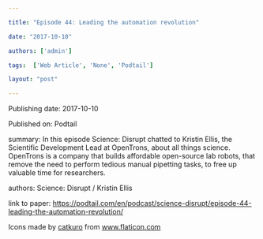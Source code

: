 ---
title: "Episode 44: Leading the automation revolution"
date: "2017-10-10"
authors: ['admin']
tags:  ['Web Article', 'None', 'Podtail']
layout: "post"
---
Publishing date: 2017-10-10

Published on: Podtail

summary: In this episode Science: Disrupt chatted to Kristin Ellis, the Scientific Development Lead at OpenTrons, about all things science. OpenTrons is a company that builds affordable open-source lab robots, that remove the need to perform tedious manual pipetting tasks, to free up valuable time for researchers. 

authors: Science: Disrupt / Kristin Ellis

link to paper: https://podtail.com/en/podcast/science-disrupt/episode-44-leading-the-automation-revolution/

Icons made by <a href="https://www.flaticon.com/free-icon/bookshelves_3576884" title="catkuro">catkuro</a> from <a href="https://www.flaticon.com/" title="Flaticon"> www.flaticon.com</a>